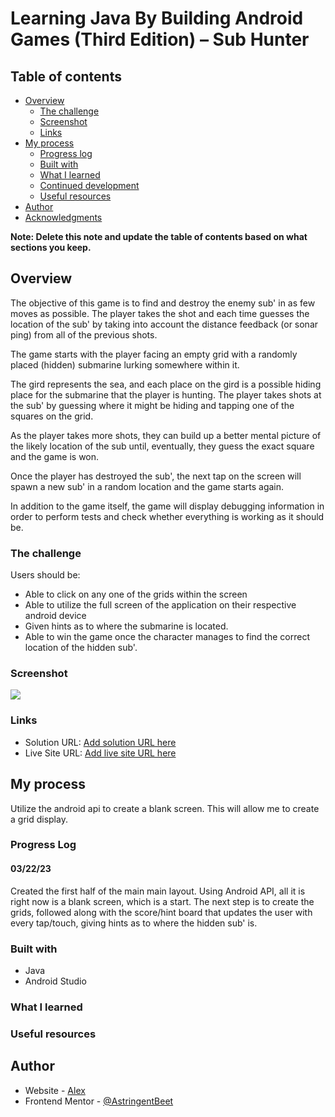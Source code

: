 # Learning Java By Building Android Games (Third Edition) – Sub Hunter

## Table of contents

- [Overview](#overview)
  - [The challenge](#the-challenge)
  - [Screenshot](#screenshot)
  - [Links](#links)
- [My process](#my-process)
  - [Progress log](#progress-log)
  - [Built with](#built-with)
  - [What I learned](#what-i-learned)
  - [Continued development](#continued-development)
  - [Useful resources](#useful-resources)
- [Author](#author)
- [Acknowledgments](#acknowledgments)

**Note: Delete this note and update the table of contents based on what sections you keep.**

## Overview
The objective of this game is to find and destroy the enemy sub' in as few moves as possible. The player takes the shot and each time guesses the location of the sub' by taking into account the distance feedback (or sonar ping) from all of the previous shots. 

The game starts with the player facing an empty grid with a randomly placed (hidden) submarine lurking somewhere within it.                

The gird represents the sea, and each place on the gird is a possible hiding place for the submarine that the player is hunting. The player takes shots at the sub' by guessing where it might be hiding and tapping one of the squares on the grid.                                             
                                                                            
As the player takes more shots, they can build up a better mental picture of the likely location of the sub until, eventually, they guess the exact square and the game is won.                                                 
                                                                            
Once the player has destroyed the sub', the next tap on the screen will spawn a new sub' in a random location and the game starts again.            
                                                                            
In addition to the game itself, the game will display debugging information in order to perform tests and check whether everything is working as it should be.                                                                                                                                             

### The challenge

Users should be:

- Able to click on any one of the grids within the screen
- Able to utilize the full screen of the application on their respective android device
- Given hints as to where the submarine is located.
- Able to win the game once the character manages to find the correct location of the hidden sub'.

### Screenshot

![](./screenshot.jpg)


### Links

- Solution URL: [Add solution URL here](https://your-solution-url.com)
- Live Site URL: [Add live site URL here](https://your-live-site-url.com)

## My process
Utilize the android api to create a blank screen. This will allow me to create a grid display.

### Progress Log

#### 03/22/23
Created the first half of the main main layout. Using Android API, all it is right now is a blank screen, which is a start. The next step is to create the grids, followed along with the score/hint board that updates the user with every tap/touch, giving hints as to where the hidden sub' is.


### Built with

- Java
- Android Studio

### What I learned


### Useful resources


## Author

- Website - [Alex](https://astringentbeet.github.io/ratingPage/)
- Frontend Mentor - [@AstringentBeet](https://www.frontendmentor.io/profile/AstringentBeet)

